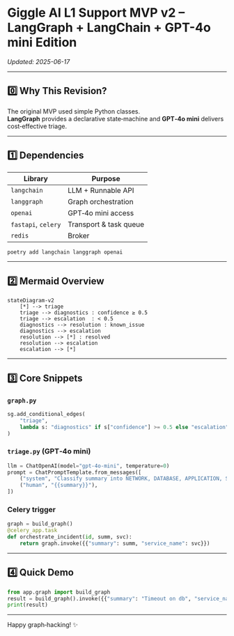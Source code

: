 
# Giggle AI L1 Support **MVP v2** – LangGraph + LangChain + GPT-4o mini Edition  
*Updated: 2025-06-17*

---

## 0️⃣ Why This Revision?

The original MVP used simple Python classes.  
**LangGraph** provides a declarative state‑machine and **GPT‑4o mini** delivers cost‑effective triage.

---

## 1️⃣ Dependencies

| Library | Purpose |
|---------|---------|
| `langchain` | LLM + Runnable API |
| `langgraph` | Graph orchestration |
| `openai` | GPT‑4o mini access |
| `fastapi`, `celery` | Transport & task queue |
| `redis` | Broker |

```bash
poetry add langchain langgraph openai
```

---

## 2️⃣ Mermaid Overview

```mermaid
stateDiagram-v2
    [*] --> triage
    triage --> diagnostics : confidence ≥ 0.5
    triage --> escalation  : < 0.5
    diagnostics --> resolution : known_issue
    diagnostics --> escalation
    resolution --> [*] : resolved
    resolution --> escalation
    escalation --> [*]
```

---

## 3️⃣ Core Snippets

### `graph.py`

```python
sg.add_conditional_edges(
    "triage",
    lambda s: "diagnostics" if s["confidence"] >= 0.5 else "escalation",
)
```

### `triage.py` (GPT‑4o mini)

```python
llm = ChatOpenAI(model="gpt-4o-mini", temperature=0)
prompt = ChatPromptTemplate.from_messages([
    ("system", "Classify summary into NETWORK, DATABASE, APPLICATION, SECURITY, OTHER; JSON only."),
    ("human", "{{summary}}"),
])
```

### Celery trigger

```python
graph = build_graph()
@celery_app.task
def orchestrate_incident(id, summ, svc):
    return graph.invoke({{"summary": summ, "service_name": svc}})
```

---

## 4️⃣ Quick Demo

```python
from app.graph import build_graph
result = build_graph().invoke({{"summary": "Timeout on db", "service_name": "orders-api"}})
print(result)
```

---

Happy graph‑hacking! ✨
